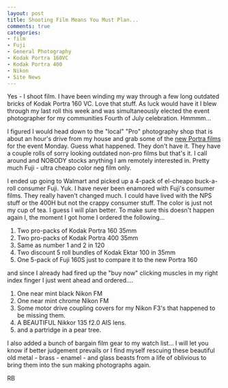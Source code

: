 ```yaml
---
layout: post
title: Shooting Film Means You Must Plan...
comments: true
categories:
- film
- Fuji
- General Photography
- Kodak Portra 160VC
- Kodak Portra 400
- Nikon
- Site News
---
```

Yes - I shoot film. I have been winding my way through a few long outdated bricks of Kodak Portra 160 VC. Love that stuff. As luck would have it I blew through my last roll this week and was simultaneously elected the event photographer for my communities Fourth of July celebration. Hmmmm...

I figured I would head down to the "local" "Pro" photography shop that is about an hour's drive from my house and grab some of the <a href="http://www.amazon.com/gp/product/B004V3I6JY/ref=as_li_ss_tl?ie=UTF8&amp;tag=rbde-20&amp;linkCode=as2&amp;camp=217145&amp;creative=399373&amp;creativeASIN=B004V3I6JY">new Portra films</a> for the event Monday. Guess what happened. They don't have it. They have a couple rolls of sorry looking outdated non-pro films but that's it. I call around and NOBODY stocks anything I am remotely interested in. Pretty much Fuji - ultra cheapo color neg film only.

I ended up going to Walmart and picked up a 4-pack of el-cheapo buck-a-roll consumer Fuji. Yuk. I have never been enamored with Fuji's consumer films. They really haven't changed much. I could have lived with the NPS stuff or the 400H but not the crappy consumer stuff. The color is just not my cup of tea. I guess I will plan better. To make sure this doesn't happen again I, the moment I got home I ordered the following...
<ol>
	<li>Two pro-packs of Kodak Portra 160 35mm</li>
	<li>Two pro-packs of Kodak Portra 400 35mm</li>
	<li>Same as number 1 and 2 in 120</li>
	<li>Two discount 5 roll bundles of Kodak Ektar 100 in 35mm</li>
	<li>One 5-pack of Fuji 160S just to compare it to the new Portra 160</li>
</ol>
and since I already had fired up the "buy now" clicking muscles in my right index finger I just went ahead and ordered....
<ol>
	<li> One near mint black Nikon FM</li>
	<li>One near mint chrome Nikon FM</li>
	<li>Some motor drive coupling covers for my Nikon F3's that happened to be missing them.</li>
	<li>A BEAUTIFUL Nikkor 135 f2.0 AIS lens.</li>
	<li>and a partridge in a pear tree.</li>
</ol>
I also added a bunch of bargain film gear to my watch list... I will let you know if better judgement prevails or I find myself rescuing these beautiful old metal - brass - enamel - and glass beasts from a life of oblivious to bring them into the sun making photographs again.

RB